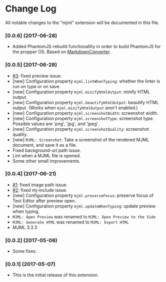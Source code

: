 # Change Log
All notable changes to the "mjml" extension will be documented in this file.

### [0.0.6] (2017-06-28)
* Added PhantomJS-rebuild functionallity in order to build PhantomJS for the propper OS. Based on [MarkdownConverter](https://github.com/manuth/MarkdownConverter).

### [0.0.5] (2017-06-28)
* [#3](https://github.com/attilabuti/vscode-mjml/issues/3): fixed preview issue.
* [new] Configuration property `mjml.lintWhenTyping`: whether the linter is run on type or on save.
* [new] Configuration property `mjml.minifyHtmlOutput`: minify HTML output.
* [new] Configuration property `mjml.beautifyHtmlOutput`: beautify HTML output. (Works when `mjml.minifyHtmlOutput` aren't enabled.)
* [new] Configuration property `mjml.screenshotWidth`: screenshot width.
* [new] Configuration property `mjml.screenshotType`: screenshot type. Possible values are 'png', 'jpg', and 'jpeg'.
* [new] Configuration property `mjml.screenshotQuality`: screenshot quality.
* [new] `MJML: Screenshot`: Take a screenshot of the rendered MJML document, and save it as a file.
* Fixed background-url path issue.
* Lint when a MJML file is opened.
* Some other small improvements.

### [0.0.4] (2017-06-21)
* [#1](https://github.com/attilabuti/vscode-mjml/pull/1): fixed image path issue.
* [#2](https://github.com/attilabuti/vscode-mjml/issues/2): fixed mj-include issue.
* [new] Configuration property `mjml.preserveFocus`: preserve focus of Text Editor after preview open.
* [new] Configuration property `mjml.updateWhenTyping`: update preview when typing.
* `MJML: Open Preview` was renamed to `MJML: Open Preview to the Side`
* `MJML: Generate HTML` was renamed to `MJML: Export HTML`
* MJML 3.3.3

### [0.0.2] (2017-05-08)
* Some fixes.

### [0.0.1] (2017-05-07)
* This is the initial release of this extension.